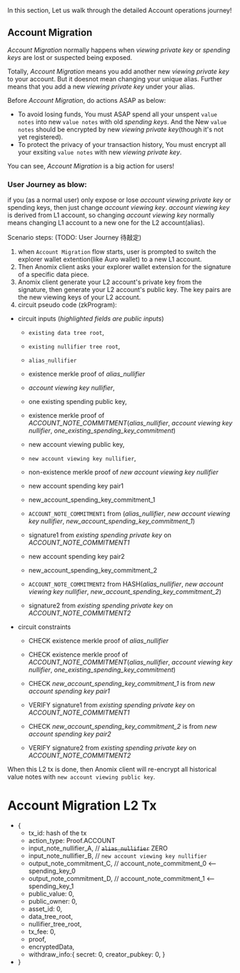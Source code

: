 In this section, Let us walk through the detailed Account operations journey!

## Account Migration
_Account Migration_ normally happens when _viewing private key_ or _spending keys_ are lost or suspected being exposed.

Totally, _Account Migration_ means you add another new _viewing private key_ to your account. But it doesnot mean changing your unique alias. Further means that you add a new _viewing private key_ under your alias.

Before _Account Migration_, do actions ASAP as below:
* To avoid losing funds, You must ASAP spend all your unspent `value notes` into new `value notes` with old _spending keys_. And the New `value notes` should be encrypted by new _viewing private key_(though it's not yet registered).
* To protect the privacy of your transaction history, You must encrypt all your exsiting `value notes` with new _viewing private key_.

You can see, _Account Migration_ is a big action for users!

### User Journey as blow:
if you (as a normal user) only expose or lose _account viewing private key_ or spending keys, then just change _account viewing key_. _account viewing key_ is derived from L1 account, so changing _account viewing key_ normally means changing L1 account to a new one for the L2 account(alias).

Scenario steps: (TODO: User Journey 待敲定)
1. when `Account Migration` flow starts, user is prompted to switch the explorer wallet extention(like Auro wallet) to a new L1 account.
2. Then Anomix client asks your explorer wallet extension for the signature of a specific data piece.
3. Anomix client generate your L2 account's private key from the signature, then generate your L2 account's public key. The key pairs are the new viewing keys of your L2 account.
4. circuit pseudo code (zkProgram):
  * circuit inputs (_highlighted fields are public inputs_)
    * `existing data tree root`,
    * `existing nullifier tree root`,

    * `alias_nullifier`
    * existence merkle proof of _alias_nullifier_

    * _account viewing key nullifier_,

    * one existing spending public key,
    * existence merkle proof of _ACCOUNT_NOTE_COMMITMENT_(_alias_nullifier_, _account viewing key nullifier_, _one_existing_spending_key_commitment_)

    * new account viewing public key,
    * `new account viewing key nullifier`,
    * non-existence merkle proof of _new account viewing key nullifier_

    * new account spending key pair1
    * new_account_spending_key_commitment_1
    * `ACCOUNT_NOTE_COMMITMENT1` from (_alias_nullifier_, _new account viewing key nullifier_, _new_account_spending_key_commitment_1_)
    * signature1 from _existing spending private key_ on _ACCOUNT_NOTE_COMMITMENT1_

    * new account spending key pair2
    * new_account_spending_key_commitment_2
    * `ACCOUNT_NOTE_COMMITMENT2` from HASH(_alias_nullifier_, _new account viewing key nullifier_, _new_account_spending_key_commitment_2_)
    * signature2 from _existing spending private key_ on _ACCOUNT_NOTE_COMMITMENT2_

  * circuit constraints
    * CHECK existence merkle proof of _alias_nullifier_

    * CHECK existence merkle proof of _ACCOUNT_NOTE_COMMITMENT_(_alias_nullifier_, _account viewing key nullifier_, _one_existing_spending_key_commitment_)

    * CHECK _new_account_spending_key_commitment_1_ is from _new account spending key pair1_
    * VERIFY signature1 from _existing spending private key_ on _ACCOUNT_NOTE_COMMITMENT1_

    * CHECK _new_account_spending_key_commitment_2_ is from _new account spending key pair2_
    * VERIFY signature2 from _existing spending private key_ on _ACCOUNT_NOTE_COMMITMENT2_

When this L2 tx is done, then Anomix client will re-encrypt all historical value notes with `new account viewing public key`.


# Account Migration L2 Tx
* {
  * tx_id: hash of the tx
  * action_type: Proof.ACCOUNT
  * input_note_nullifier_A, // ~~`alias_nullifier`~~ ZERO
  * input_note_nullifier_B, // `new account viewing key nullifier`
  * output_note_commitment_C, // account_note_commitment_0  <--  spending_key_0
  * output_note_commitment_D, // account_note_commitment_1  <--  spending_key_1
  * public_value: 0,
  * public_owner: 0,
  * asset_id: 0,
  * data_tree_root,
  * nullifier_tree_root,
  * tx_fee: 0,
  * proof,
  * encryptedData,
  * withdraw_info:{
      secret: 0, 
      creator_pubkey: 0,
    }
* }
